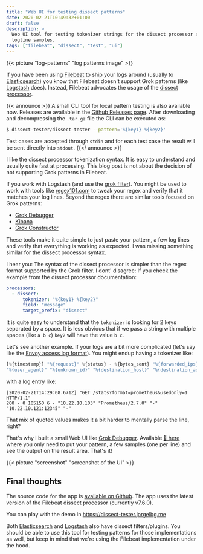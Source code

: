 ```yaml
---
title: "Web UI for testing dissect patterns"
date: 2020-02-21T10:49:32+01:00
draft: false
description: >
  Web UI tool for testing tokenizer strings for the dissect processor against a few
  logline samples.
tags: ["filebeat", "dissect", "test", "ui"]
---
```


{{< picture "log-patterns" "log patterns image" >}}

If you have been using [Filebeat](https://www.elastic.co/beats/filebeat) to ship your logs around
(usually to [Elasticsearch](https://www.elastic.co/elasticsearch)) you know that Filebeat
doesn't support Grok patterns (like
[Logstash](https://www.elastic.co/guide/en/logstash/current/plugins-filters-dissect.html) does).
Instead, Filebeat advocates the usage of the [dissect
processor](https://www.elastic.co/guide/en/beats/filebeat/master/dissect.html).

{{< announce >}}
A small CLI tool for local pattern testing is also available now. Releases are available in the
[Github Releases page](https://github.com/jorgelbg/dissect-tester/releases). After downloading and
decompressing the `.tar.gz` file the CLI can be executed as:

```sh
$ dissect-tester/dissect-tester --pattern='%{key1} %{key2}'
```

Test cases are accepted through `stdin` and for each test case the result will be sent directly into
`stdout`.
{{</ announce >}}

I like the dissect processor tokenization syntax. It is easy to understand and usually quite
fast at processing. This blog post is not about the decision of not supporting Grok patterns in
Filebeat.

If you work with Logstash (and use the [grok
filter](https://www.elastic.co/guide/en/logstash/current/plugins-filters-grok.html)). You might be
used to work with tools like [regex101.com](https://regex101.com/) to tweak your regex and verify
that it matches your log lines. Beyond the regex there are similar tools focused on Grok
patterns:

- [Grok Debugger](https://grokdebug.herokuapp.com/)
- [Kibana](https://www.elastic.co/guide/en/kibana/current/xpack-grokdebugger.html)
- [Grok Constructor](https://grokconstructor.appspot.com/do/match)

These tools make it quite simple to just paste your pattern, a few log lines and verify that
everything is working as expected. I was missing something similar for the dissect processor
syntax.

I hear you: The syntax of the dissect processor is simpler than the regex format
supported by the Grok filter. I dont' disagree: If you check the example from
the dissect processor documentation:

```yaml
processors:
  - dissect:
      tokenizer: "%{key1} %{key2}"
      field: "message"
      target_prefix: "dissect"
```

It is quite easy to understand that the `tokenizer` is looking for 2 keys separated by a space. It is
less obvious that if we pass a string with multiple spaces (like `a b c`) `key2` will have the value
`b c`.

Let's see another example. If your logs are a bit more complicated (let's say like the [Envoy
access log format](https://www.envoyproxy.io/docs/envoy/latest/configuration/observability/access_log)). You
might endup having a tokenizer like:

```js
[%{timestamp}] "%{request}" %{status} - %{bytes_sent} "%{forwarded_ips}"
"%{user_agent}" "%{unknown_id}" "%{destination_host}" "%{destination_address}"
```

with a log entry like:

```
[2020-02-21T14:29:08.671Z] "GET /stats?format=prometheus&usedonly=1 HTTP/1.1"
200 - 0 105150 6 - "10.22.10.103" "Prometheus/2.7.0" "-" "10.22.10.121:12345" "-"
```

That mix of quoted values makes it a bit harder to mentally parse the line, right?

That's why I built a small Web UI like [Grok Debugger](https://grokdebug.herokuapp.com/). Available
[🚀 here](https://dissect-tester.jorgelbg.me) where you only need to put your pattern, a few samples
(one per line) and see the output on the result area. That's it!

{{< picture "screenshot" "screenshot of the UI" >}}

## Final thoughts

The source code for the app is [available on Github](https://github.com/jorgelbg/dissect-tester).
The app uses the latest version of the Filebeat dissect processor (currently v7.6.0).

You can play with the demo in https://dissect-tester.jorgelbg.me

Both
[Elasticsearch](https://www.elastic.co/guide/en/elasticsearch/reference/master/dissect-processor.html)
and [Logstash](https://www.elastic.co/guide/en/logstash/current/plugins-filters-dissect.html) also
have dissect filters/plugins. You should be able to use this tool for testing patterns for those
implementations as well, but keep in mind that we're using the Filebeat implementation under the hood.
